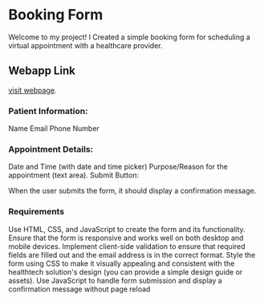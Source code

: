 # Booking Form
Welcome to my project! I Created a simple booking form for scheduling a virtual appointment with a healthcare provider. 

## Webapp Link
[ visit webpage](https://booking-form.netlify.app/).


### Patient Information:
Name
Email
Phone Number

### Appointment Details:
Date and Time (with date and time picker)
Purpose/Reason for the appointment (text area).
Submit Button:

When the user submits the form, it should display a confirmation message.
 

### Requirements
Use HTML, CSS, and JavaScript to create the form and its functionality.
Ensure that the form is responsive and works well on both desktop and mobile devices.
Implement client-side validation to ensure that required fields are filled out and the email address is in the correct format.
Style the form using CSS to make it visually appealing and consistent with the healthtech solution's design (you can provide a simple design guide or assets).
Use JavaScript to handle form submission and display a confirmation message without page reload



